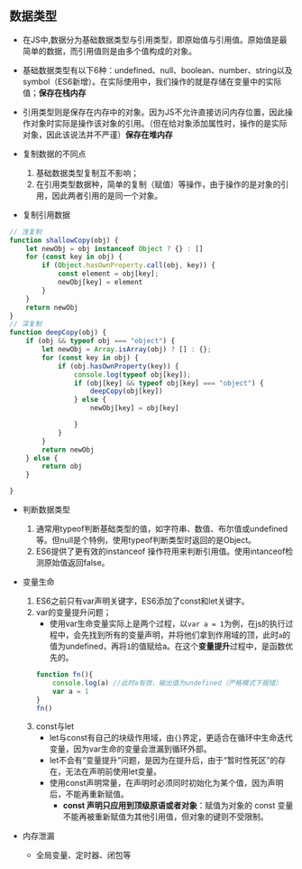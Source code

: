 ## 数据类型
- 在JS中,数据分为基础数据类型与引用类型，即原始值与引用值。原始值是最简单的数据，而引用值则是由多个值构成的对象。
- 基础数据类型有以下6种：undefined、null、boolean、number、string以及symbol（ES6新增）。在实际使用中，我们操作的就是存储在变量中的实际值；**保存在栈内存**
- 引用类型则是保存在内存中的对象。因为JS不允许直接访问内存位置，因此操作对象时实际是操作该对象的引用。（但在给对象添加属性时，操作的是实际对象，因此该说法并不严谨）**保存在堆内存**

- 复制数据的不同点
    1. 基础数据类型复制互不影响；
    2. 在引用类型数据种，简单的复制（赋值）等操作，由于操作的是对象的引用，因此两者引用的是同一个对象。

- 复制引用数据
```js
// 浅复制
function shallowCopy(obj) {
    let newObj = obj instanceof Object ? {} : []
    for (const key in obj) {
        if (Object.hasOwnProperty.call(obj, key)) {
            const element = obj[key];
            newObj[key] = element
        }
    }
    return newObj
}
// 深复制
function deepCopy(obj) {
    if (obj && typeof obj === "object") {
        let newObj = Array.isArray(obj) ? [] : {};
        for (const key in obj) {
            if (obj.hasOwnProperty(key)) {
                console.log(typeof obj[key]);
                if (obj[key] && typeof obj[key] === "object") {
                    deepCopy(obj[key])
                } else {
                    newObj[key] = obj[key]

                }
            }
        }
        return newObj
    } else {
        return obj
    }

}
```

- 判断数据类型
    1. 通常用typeof判断基础类型的值，如字符串、数值、布尔值或undefined等。但null是个特例，使用typeof判断类型时返回的是Object。
    2. ES6提供了更有效的instanceof 操作符用来判断引用值。使用intanceof检测原始值返回false。

- 变量生命
    1. ES6之前只有var声明关键字，ES6添加了const和let关键字。
    2. var的变量提升问题；
        - 使用var生命变量实际上是两个过程，以`var a = 1`为例，在js的执行过程中，会先找到所有的变量声明，并将他们拿到作用域的顶，此时`a`的值为undefined，再将`1`的值赋给a。在这个**变量提升**过程中，是函数优先的。
        ```js
        function fn(){
            console.log(a) //此时a有效，输出值为undefined（严格模式下报错）
            var a = 1
        }
        fn()
        ```
    3. const与let
        - let与const有自己的块级作用域，由`{}`界定，更适合在循环中生命迭代变量，因为var生命的变量会泄漏到循环外部。
        - let不会有“变量提升”问题，是因为在提升后，由于“暂时性死区”的存在，无法在声明前使用let变量。
        - 使用const声明常量，在声明时必须同时初始化为某个值，因为声明后，不能再重新赋值。
            - **const 声明只应用到顶级原语或者对象**：赋值为对象的 const 变量不能再被重新赋值为其他引用值，但对象的键则不受限制。

- 内存泄漏
    - 全局变量、定时器、闭包等